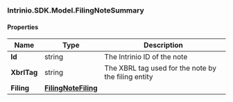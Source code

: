 [//]: # (CLASS:Intrinio.SDK.Model.FilingNoteSummary)

[//]: # (KIND:object)

### Intrinio.SDK.Model.FilingNoteSummary
#### Properties

[//]: # (START_DEFINITION)

Name | Type | Description
------------ | ------------- | -------------
**Id** | string | The Intrinio ID of the note &nbsp;
**XbrlTag** | string | The XBRL tag used for the note by the filing entity &nbsp;
**Filing** | [**FilingNoteFiling**](FilingNoteFiling.md) |  &nbsp;

[//]: # (END_DEFINITION)


[//]: # (CONTAINED_CLASS:Intrinio.SDK.Model.FilingNoteFiling)


